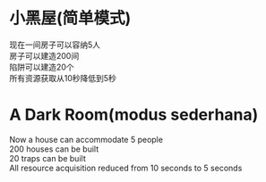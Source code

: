 小黑屋(简单模式)
========
现在一间房子可以容纳5人</br>
房子可以建造200间</br>
陷阱可以建造20个</br>
所有资源获取从10秒降低到5秒</br>



A Dark Room(modus sederhana)
======
Now a house can accommodate 5 people</br>
200 houses can be built</br>
20 traps can be built</br>
All resource acquisition reduced from 10 seconds to 5 seconds</br>
